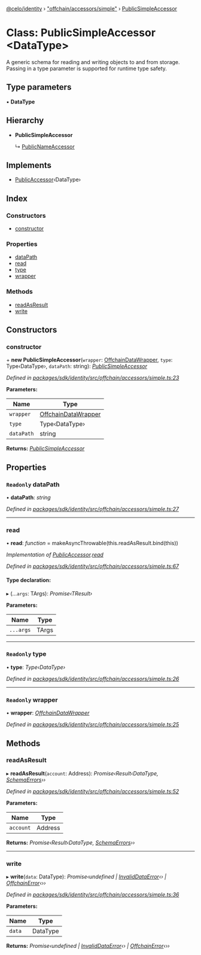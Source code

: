 [@celo/identity](../README.md) › ["offchain/accessors/simple"](../modules/_offchain_accessors_simple_.md) › [PublicSimpleAccessor](_offchain_accessors_simple_.publicsimpleaccessor.md)

# Class: PublicSimpleAccessor <**DataType**>

A generic schema for reading and writing objects to and from storage. Passing
in a type parameter is supported for runtime type safety.

## Type parameters

▪ **DataType**

## Hierarchy

* **PublicSimpleAccessor**

  ↳ [PublicNameAccessor](_offchain_accessors_name_.publicnameaccessor.md)

## Implements

* [PublicAccessor](../interfaces/_offchain_accessors_interfaces_.publicaccessor.md)‹DataType›

## Index

### Constructors

* [constructor](_offchain_accessors_simple_.publicsimpleaccessor.md#constructor)

### Properties

* [dataPath](_offchain_accessors_simple_.publicsimpleaccessor.md#readonly-datapath)
* [read](_offchain_accessors_simple_.publicsimpleaccessor.md#read)
* [type](_offchain_accessors_simple_.publicsimpleaccessor.md#readonly-type)
* [wrapper](_offchain_accessors_simple_.publicsimpleaccessor.md#readonly-wrapper)

### Methods

* [readAsResult](_offchain_accessors_simple_.publicsimpleaccessor.md#readasresult)
* [write](_offchain_accessors_simple_.publicsimpleaccessor.md#write)

## Constructors

###  constructor

\+ **new PublicSimpleAccessor**(`wrapper`: [OffchainDataWrapper](../interfaces/_offchain_data_wrapper_.offchaindatawrapper.md), `type`: Type‹DataType›, `dataPath`: string): *[PublicSimpleAccessor](_offchain_accessors_simple_.publicsimpleaccessor.md)*

*Defined in [packages/sdk/identity/src/offchain/accessors/simple.ts:23](https://github.com/celo-org/celo-monorepo/blob/master/packages/sdk/identity/src/offchain/accessors/simple.ts#L23)*

**Parameters:**

Name | Type |
------ | ------ |
`wrapper` | [OffchainDataWrapper](../interfaces/_offchain_data_wrapper_.offchaindatawrapper.md) |
`type` | Type‹DataType› |
`dataPath` | string |

**Returns:** *[PublicSimpleAccessor](_offchain_accessors_simple_.publicsimpleaccessor.md)*

## Properties

### `Readonly` dataPath

• **dataPath**: *string*

*Defined in [packages/sdk/identity/src/offchain/accessors/simple.ts:27](https://github.com/celo-org/celo-monorepo/blob/master/packages/sdk/identity/src/offchain/accessors/simple.ts#L27)*

___

###  read

• **read**: *function* = makeAsyncThrowable(this.readAsResult.bind(this))

*Implementation of [PublicAccessor](../interfaces/_offchain_accessors_interfaces_.publicaccessor.md).[read](../interfaces/_offchain_accessors_interfaces_.publicaccessor.md#read)*

*Defined in [packages/sdk/identity/src/offchain/accessors/simple.ts:67](https://github.com/celo-org/celo-monorepo/blob/master/packages/sdk/identity/src/offchain/accessors/simple.ts#L67)*

#### Type declaration:

▸ (...`args`: TArgs): *Promise‹TResult›*

**Parameters:**

Name | Type |
------ | ------ |
`...args` | TArgs |

___

### `Readonly` type

• **type**: *Type‹DataType›*

*Defined in [packages/sdk/identity/src/offchain/accessors/simple.ts:26](https://github.com/celo-org/celo-monorepo/blob/master/packages/sdk/identity/src/offchain/accessors/simple.ts#L26)*

___

### `Readonly` wrapper

• **wrapper**: *[OffchainDataWrapper](../interfaces/_offchain_data_wrapper_.offchaindatawrapper.md)*

*Defined in [packages/sdk/identity/src/offchain/accessors/simple.ts:25](https://github.com/celo-org/celo-monorepo/blob/master/packages/sdk/identity/src/offchain/accessors/simple.ts#L25)*

## Methods

###  readAsResult

▸ **readAsResult**(`account`: Address): *Promise‹Result‹DataType, [SchemaErrors](../modules/_offchain_accessors_errors_.md#schemaerrors)››*

*Defined in [packages/sdk/identity/src/offchain/accessors/simple.ts:52](https://github.com/celo-org/celo-monorepo/blob/master/packages/sdk/identity/src/offchain/accessors/simple.ts#L52)*

**Parameters:**

Name | Type |
------ | ------ |
`account` | Address |

**Returns:** *Promise‹Result‹DataType, [SchemaErrors](../modules/_offchain_accessors_errors_.md#schemaerrors)››*

___

###  write

▸ **write**(`data`: DataType): *Promise‹undefined | [InvalidDataError](_offchain_accessors_errors_.invaliddataerror.md)‹› | [OffchainError](_offchain_accessors_errors_.offchainerror.md)‹››*

*Defined in [packages/sdk/identity/src/offchain/accessors/simple.ts:36](https://github.com/celo-org/celo-monorepo/blob/master/packages/sdk/identity/src/offchain/accessors/simple.ts#L36)*

**Parameters:**

Name | Type |
------ | ------ |
`data` | DataType |

**Returns:** *Promise‹undefined | [InvalidDataError](_offchain_accessors_errors_.invaliddataerror.md)‹› | [OffchainError](_offchain_accessors_errors_.offchainerror.md)‹››*
